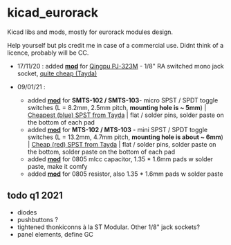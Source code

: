 # kicad_eurorack

Kicad libs and mods, mostly for eurorack modules design. 

Help yourself but pls credit me in case of a commercial use. Didnt think of a licence, probably will be CC. 


- 17/11/20 : added [__mod__](https://github.com/pierstu/kicad_eurorack/blob/main/pj-323m.kicad_mod) for [Qingpu PJ-323M](http://www.qingpu-electronics.com/en/products/WQP-PJ323M-337.html) - 1/8" RA switched mono jack socket, [quite cheap (Tayda)](https://www.taydaelectronics.com/pj-323m-3-5-mm-mono-phone-jack.html)

- 09/01/21 : 
  - added [__mod__](https://github.com/pierstu/kicad_eurorack/blob/main/STMS-102-Micro_Toggle_Switch_SPDT.kicad_mod) for __SMTS-102 / SMTS-103__- micro SPST / SPDT toggle switches (L = 8.2mm, 2.5mm pitch, __mounting hole is ~ 5mm__) | [Cheapest (blue) SPST from Tayda](https://www.taydaelectronics.com/electromechanical/switches-key-pad/toggle-switch/micro-toggle-switch-spdt-on-on.html) | flat / solder pins, solder paste on the bottom of each pad
  - added [__mod__](https://github.com/pierstu/kicad_eurorack/blob/main/MTS-102_Mini_Toggle_Switch.kicad_mod) for __MTS-102 / MTS-103__ - mini SPST / SPDT toggle switches (L = 13.2mm, 4.7mm pitch, __mounting hole is about ~ 6mm__) | [Cheap (red) SPST from Tayda](https://www.taydaelectronics.com/electromechanical/switches-key-pad/toggle-switch/mini-toggle-switch-spdt-on-on.html) | flat / solder pins, solder paste on the bottom, solder paste on the bottom of each pad
  - added [__mod__](https://github.com/pierstu/kicad_eurorack/blob/main/C_0805_2012Metric_Pad1.15x1.40mm_HandSolder-alt.kicad_mod) for 0805 mlcc capacitor, 1.35 * 1.6mm pads w solder paste, make it comfy
  - added [__mod__](https://github.com/pierstu/kicad_eurorack/blob/main/R_0805_2012Metric_Pad1.15x1.40mm_HandSolder-alt.kicad_mod) for 0805 resistor, also 1.35 * 1.6mm pads w solder paste



##  __todo q1 2021__
- diodes 
- pushbuttons ? 
- tightened thonkiconns à la ST Modular. Other 1/8" jack sockets?
- panel elements, define GC
